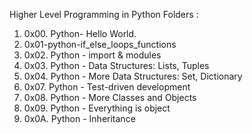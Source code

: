 Higher Level Programming in Python
Folders :
1. 0x00. Python- Hello World.
2. 0x01-python-if_else_loops_functions
3. 0x02. Python - import & modules
4. 0x03. Python - Data Structures: Lists, Tuples
5. 0x04. Python - More Data Structures: Set, Dictionary
6. 0x07. Python - Test-driven development
7. 0x08. Python - More Classes and Objects
8. 0x09. Python - Everything is object
9. 0x0A. Python - Inheritance
